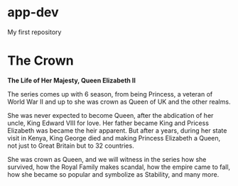 # app-dev
My first repository

# The Crown

**The Life of Her Majesty, Queen Elizabeth II**

The series comes up with 6 season, from being Princess, a veteran of World War II and up to she was crown as Queen of UK and the other realms. 

She was never expected to become Queen, after the abdication of her uncle, King Edward VIII for love. Her father became King and Pricess Elizabeth was became the heir apparent. But after a years, during her state visit in Kenya, King George died and making Princess Elizabeth a Queen, not just to Great Britain but to 32 countries. 

She was crown as Queen, and we will witness in the series how she survived, how the Royal Family makes scandal, how the empire came to fall, how she became so popular and symbolize as Stability, and many more. 
